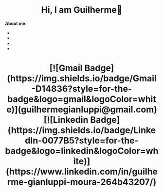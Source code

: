 <h1 align="center">Hi, I am Guilherme👋</h1>

**About me:**

* 
*
*
*


<h1 align="center">[![Gmail Badge](https://img.shields.io/badge/Gmail-D14836?style=for-the-badge&logo=gmail&logoColor=white)](guilhermegianluppi@gmail.com)  [![Linkedin Badge](https://img.shields.io/badge/LinkedIn-0077B5?style=for-the-badge&logo=linkedin&logoColor=white)](https://www.linkedin.com/in/guilherme-gianluppi-moura-264b43207/)</h1>



